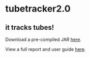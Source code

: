 # tubetracker2.0

## it tracks tubes!

Download a pre-compiled JAR [here](https://wustl.box.com/s/6wac2usqz2wzrc5azo7laauq95fzxrjr).

View a full report and user guide [here](https://wustl.box.com/s/vpxxwlwc2gzmg3qdb0aqzpj0h3ne9wq1).

